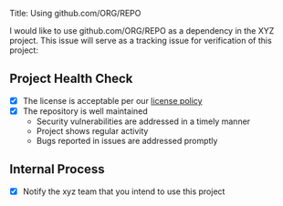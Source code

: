 Title: Using github.com/ORG/REPO

I would like to use github.com/ORG/REPO as a dependency in the XYZ project. This issue will serve as a tracking issue for verification of this project:

## Project Health Check

- [x] The license is acceptable per our [license policy](docs/license-policy.md)
- [x] The repository is well maintained
   - Security vulnerabilities are addressed in a timely manner
   - Project shows regular activity
   - Bugs reported in issues are addressed promptly

## Internal Process

- [x] Notify the xyz team that you intend to use this project
